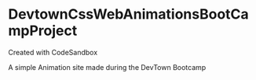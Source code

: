 # DevtownCssWebAnimationsBootCampProject
Created with CodeSandbox

A simple Animation site made during the DevTown Bootcamp
